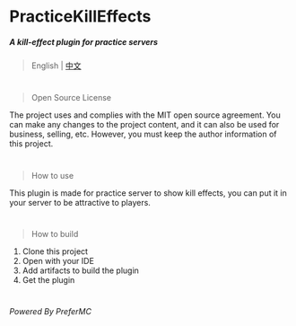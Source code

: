 # PracticeKillEffects
##### A kill-effect plugin for practice servers
> English | [中文](README_zh.md)
#
> Open Source License

The project uses and complies with the MIT open 
source agreement. You can make any changes to the project
content, and it can also be used for business, 
selling, etc.
However, you must keep the author information 
of this project.

#
> How to use

This plugin is made for practice server to show kill
effects, you can put it in your server to be
attractive to players.  

#
> How to build

1. Clone this project
2. Open with your IDE
3. Add artifacts to build the plugin
4. Get the plugin

#
###### Powered By PreferMC
